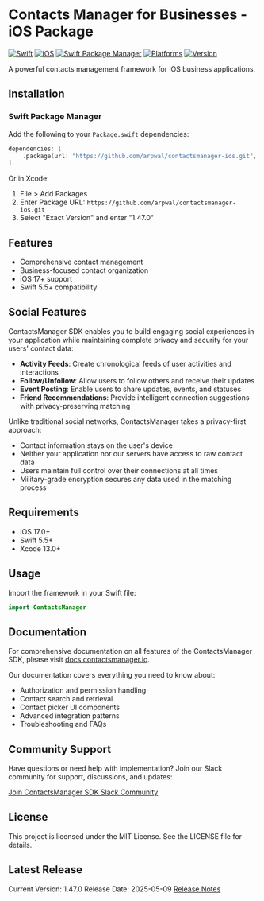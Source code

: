 # Contacts Manager for Businesses - iOS Package

[![Swift](https://img.shields.io/badge/Swift-5.5+-orange.svg)](https://swift.org)
[![iOS](https://img.shields.io/badge/iOS-17.0+-blue.svg)](https://developer.apple.com/ios/)
[![Swift Package Manager](https://img.shields.io/badge/Swift_Package_Manager-compatible-brightgreen.svg)](https://swift.org/package-manager)
[![Platforms](https://img.shields.io/badge/Platforms-iOS-lightgrey.svg)](https://developer.apple.com/ios/)
[![Version](https://img.shields.io/badge/version-1.47.0-green.svg)](https://github.com/arpwal/contactsmanager-ios/releases)

A powerful contacts management framework for iOS business applications.

## Installation

### Swift Package Manager

Add the following to your `Package.swift` dependencies:

```swift
dependencies: [
    .package(url: "https://github.com/arpwal/contactsmanager-ios.git", .exact("1.47.0"))
]
```

Or in Xcode:

1. File > Add Packages
2. Enter Package URL: `https://github.com/arpwal/contactsmanager-ios.git`
3. Select "Exact Version" and enter "1.47.0"

## Features

- Comprehensive contact management
- Business-focused contact organization
- iOS 17+ support
- Swift 5.5+ compatibility

## Social Features

ContactsManager SDK enables you to build engaging social experiences in your application while maintaining complete privacy and security for your users' contact data:

- **Activity Feeds**: Create chronological feeds of user activities and interactions
- **Follow/Unfollow**: Allow users to follow others and receive their updates
- **Event Posting**: Enable users to share updates, events, and statuses
- **Friend Recommendations**: Provide intelligent connection suggestions with privacy-preserving matching

Unlike traditional social networks, ContactsManager takes a privacy-first approach:

- Contact information stays on the user's device
- Neither your application nor our servers have access to raw contact data
- Users maintain full control over their connections at all times
- Military-grade encryption secures any data used in the matching process

## Requirements

- iOS 17.0+
- Swift 5.5+
- Xcode 13.0+

## Usage

Import the framework in your Swift file:

```swift
import ContactsManager
```

## Documentation

For comprehensive documentation on all features of the ContactsManager SDK, please visit [docs.contactsmanager.io](https://docs.contactsmanager.io).

Our documentation covers everything you need to know about:

- Authorization and permission handling
- Contact search and retrieval
- Contact picker UI components
- Advanced integration patterns
- Troubleshooting and FAQs

## Community Support

Have questions or need help with implementation? Join our Slack community for support, discussions, and updates:

[Join ContactsManager SDK Slack Community](https://join.slack.com/t/contactsmanagersdk/shared_invite/zt-34as6nm2u-N7oMFvcQFoXwQvIo~ePJ1g)

## License

This project is licensed under the MIT License. See the LICENSE file for details.

## Latest Release

Current Version: 1.47.0
Release Date: 2025-05-09
[Release Notes](https://github.com/arpwal/contactsmanager-ios/releases)
